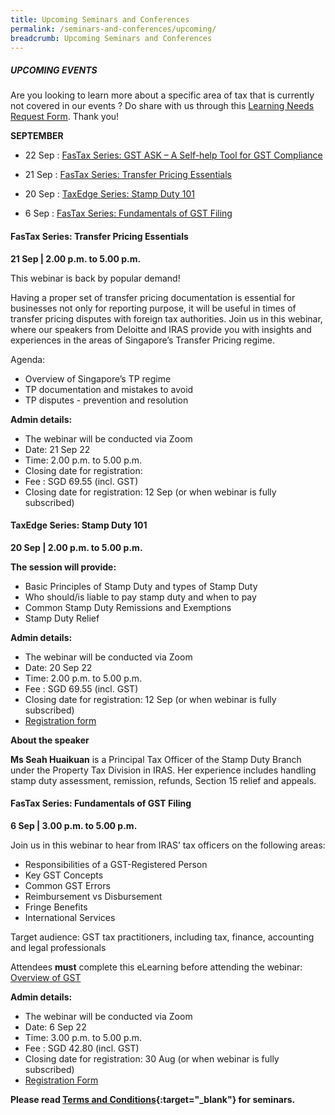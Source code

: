 ```yaml
---
title: Upcoming Seminars and Conferences
permalink: /seminars-and-conferences/upcoming/
breadcrumb: Upcoming Seminars and Conferences
---
```

##### **UPCOMING EVENTS**
Are you looking to learn more about a specific area of tax that is currently not covered in our events ? 
Do share with us through this [Learning Needs Request Form](https://form.gov.sg/5d2c51283703d80011e52615). Thank you!

**SEPTEMBER**

* 22 Sep : [FasTax Series: GST ASK – A Self-help Tool for GST Compliance](/seminars-and-conferences/upcoming/#22Sep-ta-id)

* 21 Sep : [FasTax Series: Transfer Pricing Essentials](/seminars-and-conferences/upcoming/#21Sep-ta-id)

* 20 Sep : [TaxEdge Series: Stamp Duty 101](/seminars-and-conferences/upcoming/#20Sep-ta-id)

* 6 Sep : [FasTax Series: Fundamentals of GST Filing](/seminars-and-conferences/upcoming/#6Sep-ta-id)



<a id="21Sep-ta-id"></a>
#### **FasTax Series: Transfer Pricing Essentials**
**21 Sep | 2.00 p.m. to 5.00 p.m.**

This webinar is back by popular demand!

Having a proper set of transfer pricing documentation is essential for businesses not only for reporting purpose, it will be useful in times of transfer pricing disputes with foreign tax authorities. Join us in this webinar, where our speakers from Deloitte and IRAS provide you with insights and experiences in the areas of Singapore’s Transfer Pricing regime.

Agenda:
* Overview of Singapore’s TP regime
* TP documentation and mistakes to avoid
* TP disputes - prevention and resolution

**Admin details:**
* The webinar will be conducted via Zoom
* Date: 21 Sep 22
* Time: 2.00 p.m. to 5.00 p.m.
* Closing date for registration:
* Fee : SGD 69.55 (incl. GST)
* Closing date for registration: 12 Sep (or when webinar is fully subscribed)



<a id="20Sep-ta-id"></a>
#### **TaxEdge Series: Stamp Duty 101**
**20 Sep | 2.00 p.m. to 5.00 p.m.**

**The session will provide:**

* Basic Principles of Stamp Duty and types of Stamp Duty
* Who should/is liable to pay stamp duty and when to pay
* Common Stamp Duty Remissions and Exemptions
* Stamp Duty Relief

**Admin details:**

* The webinar will be conducted via Zoom
* Date: 20 Sep 22
* Time: 2.00 p.m. to 5.00 p.m.
* Fee : SGD 69.55 (incl. GST)
* Closing date for registration: 12 Sep (or when webinar is fully subscribed)
* [Registration form](https://form.gov.sg/63146d7be74b820011c71e08)

**About the speaker**

**Ms Seah Huaikuan** is a Principal Tax Officer of the Stamp Duty Branch under the Property Tax Division in IRAS. Her experience includes handling stamp duty assessment, remission, refunds, Section 15 relief and appeals.


<a id="6Sep-ta-id"></a>
#### **FasTax Series: Fundamentals of GST Filing**
**6 Sep | 3.00 p.m. to 5.00 p.m.**

Join us in this webinar to hear from IRAS’ tax officers on the following areas:

*   Responsibilities of a GST-Registered Person
*   Key GST Concepts
*   Common GST Errors
*   Reimbursement vs Disbursement
*   Fringe Benefits
*   International Services

Target audience: GST tax practitioners, including tax, finance, accounting and legal professionals

Attendees **must** complete this eLearning before attending the webinar: [Overview of GST](https://elearn.iras.gov.sg/gst/overviewofgst/)

**Admin details:**

*   The webinar will be conducted via Zoom
*   Date: 6 Sep 22
*   Time: 3.00 p.m. to 5.00 p.m.
*   Fee :  SGD 42.80 (incl. GST)
*   Closing date for registration: 30 Aug (or when webinar is fully subscribed)
*   [Registration Form](https://form.gov.sg/6305ddaa08b16f0013db1eed)








**Please read [Terms and Conditions](https://production-iras-tax-academy.netlify.com/executive-tax-programmes/terms-and-conditions/){:target="_blank"} for seminars.**